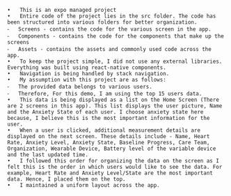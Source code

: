     •	This is an expo managed project
    •	Entire code of the project lies in the src folder. The code has been structured into various folders for better organization.
    ⁃	Screens - contains the code for the various screen in the app.
    ⁃	Components - contains the code for the components that make up the screens
    ⁃	Assets - contains the assets and commonly used code across the app.
    •	To keep the project simple, I did not use any external libraries. Everything was built using react-native components.
    •	Navigation is being handled by stack navigation.
    •	My assumption with this project are as follows:
    ⁃	The provided data belongs to various users.
    ⁃	Therefore, For this demo, I am using the top 15 users data.
    •	This data is being displayed as a list on the Home Screen (There are 2 screens in this app). This list displays the user picture, Name and the Anxiety State of each user. I choose anxiety state here because, I believe this is the most important information for the user.
    •	When a user is clicked, additional measurement details are displayed on the next screen. These details include - Name, Heart Rate, Anxiety Level, Anxiety State, Baseline Progress, Care Team, Organization, Wearable Device, Battery level of the variable device and the last updated time.
    •	I followed this order for organizing the data on the screen as I felt this is the order in which users would like to see the data. For example, Heart Rate and Anxiety Level/State are the most important data. Hence, I placed them on the top.
    •	I maintained a uniform layout across the app.
